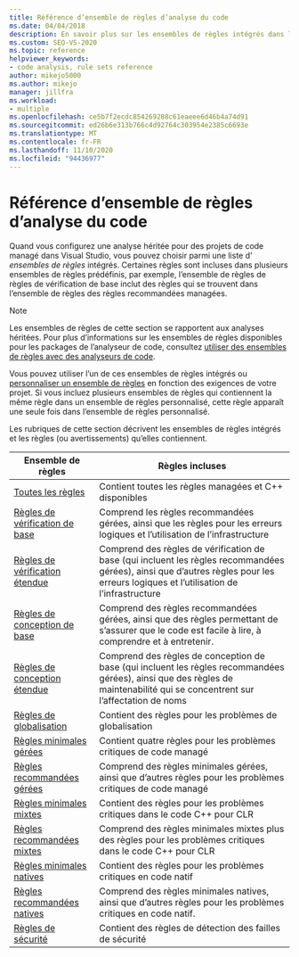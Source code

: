 ```yaml
---
title: Référence d’ensemble de règles d’analyse du code
ms.date: 04/04/2018
description: En savoir plus sur les ensembles de règles intégrés dans l’analyse du code hérité Visual Studio. Consultez ressources sur les ensembles de règles. Découvrez comment utiliser ces jeux dans des ensembles de règles personnalisés.
ms.custom: SEO-VS-2020
ms.topic: reference
helpviewer_keywords:
- code analysis, rule sets reference
author: mikejo5000
ms.author: mikejo
manager: jillfra
ms.workload:
- multiple
ms.openlocfilehash: ce5b7f2ecdc854269288c61eaeee6d46b4a74d91
ms.sourcegitcommit: ed26b6e313b766c4d92764c303954e2385c6693e
ms.translationtype: MT
ms.contentlocale: fr-FR
ms.lasthandoff: 11/10/2020
ms.locfileid: "94436977"
---
```

# <a name="code-analysis-rule-set-reference"></a>Référence d’ensemble de règles d’analyse du code

Quand vous configurez une analyse héritée pour des projets de code managé dans Visual Studio, vous pouvez choisir parmi une liste d' *ensembles de règles* intégrés. Certaines règles sont incluses dans plusieurs ensembles de règles prédéfinis, par exemple, l’ensemble de règles de règles de vérification de base inclut des règles qui se trouvent dans l’ensemble de règles des règles recommandées managées.

> [!NOTE]
> Les ensembles de règles de cette section se rapportent aux analyses héritées. Pour plus d’informations sur les ensembles de règles disponibles pour les packages de l’analyseur de code, consultez [utiliser des ensembles de règles avec des analyseurs de code](/dotnet/fundamentals/code-analysis/code-quality-rule-options).

Vous pouvez utiliser l’un de ces ensembles de règles intégrés ou [personnaliser un ensemble de règles](../code-quality/how-to-create-a-custom-rule-set.md) en fonction des exigences de votre projet. Si vous incluez plusieurs ensembles de règles qui contiennent la même règle dans un ensemble de règles personnalisé, cette règle apparaît une seule fois dans l’ensemble de règles personnalisé.

Les rubriques de cette section décrivent les ensembles de règles intégrés et les règles (ou avertissements) qu’elles contiennent.

| Ensemble de règles | Règles incluses |
| - | - |
| [Toutes les règles](all-rules-rule-set.md) | Contient toutes les règles managées et C++ disponibles |
| [Règles de vérification de base](basic-correctness-rules-rule-set-for-managed-code.md) | Comprend les règles recommandées gérées, ainsi que les règles pour les erreurs logiques et l’utilisation de l’infrastructure |
| [Règles de vérification étendue](extended-correctness-rules-rule-set-for-managed-code.md) | Comprend des règles de vérification de base (qui incluent les règles recommandées gérées), ainsi que d’autres règles pour les erreurs logiques et l’utilisation de l’infrastructure |
| [Règles de conception de base](basic-design-guideline-rules-rule-set-for-managed-code.md) | Comprend des règles recommandées gérées, ainsi que des règles permettant de s’assurer que le code est facile à lire, à comprendre et à entretenir. |
| [Règles de conception étendue](extended-design-guidelines-rules-rule-set-for-managed-code.md) | Comprend des règles de conception de base (qui incluent les règles recommandées gérées), ainsi que des règles de maintenabilité qui se concentrent sur l’affectation de noms |
| [Règles de globalisation](globalization-rules-rule-set-for-managed-code.md) | Contient des règles pour les problèmes de globalisation |
| [Règles minimales gérées](managed-minimum-rules-rule-set-for-managed-code.md) | Contient quatre règles pour les problèmes critiques de code managé |
| [Règles recommandées gérées](managed-recommended-rules-rule-set-for-managed-code.md) | Comprend des règles minimales gérées, ainsi que d’autres règles pour les problèmes critiques de code managé |
| [Règles minimales mixtes](mixed-minimum-rules-rule-set.md) | Contient des règles pour les problèmes critiques dans le code C++ pour CLR |
| [Règles recommandées mixtes](mixed-recommended-rules-rule-set.md) | Comprend des règles minimales mixtes plus des règles pour les problèmes critiques dans le code C++ pour CLR |
| [Règles minimales natives](native-minimum-rules-rule-set.md) | Contient des règles pour les problèmes critiques en code natif |
| [Règles recommandées natives](native-recommended-rules-rule-set.md) | Comprend des règles minimales natives, ainsi que d’autres règles pour les problèmes critiques en code natif. |
| [Règles de sécurité](security-rules-rule-set-for-managed-code.md) | Contient des règles de détection des failles de sécurité |